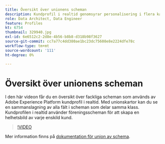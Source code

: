 ```yaml
---
title: Översikt över unionens scheman
description: Kundprofil i realtid genomsyrar personalisering i flera kanaler i stor skala genom varje fas av kundresan. Batch- eller direktuppspelningsdata kan aktiveras för kundprofilen i realtid genom att både schemat och motsvarande datauppsättning aktiveras.
role: Data Architect, Data Engineer
feature: Profiles
kt: 6754
thumbnail: 329940.jpg
exl-id: 6e6512c2-2d8e-4b56-b8b8-d318b98f3627
source-git-commit: cc7a77c4dd380ae1bc23dc75608e8e2224dfe78c
workflow-type: tm+mt
source-wordcount: '111'
ht-degree: 0%

---
```


# Översikt över unionens scheman

I den här videon får du en översikt över fackliga scheman som används av Adobe Experience Platform kundprofil i realtid. Med unionskartor kan du se en sammanslagning av alla fält i scheman som delar samma klass. Kundprofilen i realtid använder föreningsscheman för att skapa en helhetsbild av varje enskild kund.

>[!VIDEO](https://video.tv.adobe.com/v/329940?quality=12&learn=on)

Mer information finns på [dokumentation för union av schema](https://experienceleague.adobe.com/docs/experience-platform/profile/union-schemas/union-schema.html).


